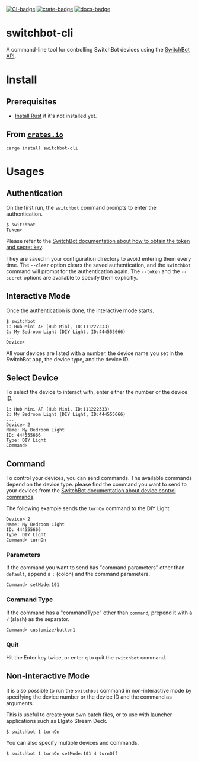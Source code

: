 [![CI-badge]][CI]
[![crate-badge]][crate]
[![docs-badge]][docs]

[CI-badge]: https://github.com/kojiishi/switchbot-rs/actions/workflows/rust-ci.yml/badge.svg
[CI]: https://github.com/kojiishi/switchbot-rs/actions/workflows/rust-ci.yml
[crate-badge]: https://img.shields.io/crates/v/switchbot-cli.svg
[crate]: https://crates.io/crates/switchbot-cli
[docs-badge]: https://docs.rs/switchbot-cli/badge.svg
[docs]: https://docs.rs/switchbot-cli/

# switchbot-cli

A command-line tool for controlling SwitchBot devices
using the [SwitchBot API].

[SwitchBot API]: https://github.com/OpenWonderLabs/SwitchBotAPI

# Install

## Prerequisites

* [Install Rust] if it's not installed yet.

[install Rust]: https://rustup.rs/

## From [`crates.io`][crate]

```shell-session
cargo install switchbot-cli
```

# Usages

## Authentication

On the first run, the `switchbot` command prompts to enter the authentication.
```shell-session
$ switchbot
Token>
```
Please refer to the [SwitchBot documentation about
how to obtain the token and secret key][token-secret].

They are saved in your configuration directory
to avoid entering them every time.
The `--clear` option clears the saved authentication,
and the `switchbot` command will prompt for the authentication again.
The `--token` and the `--secret` options are available
to specify them explicitly.

[token-secret]: https://github.com/OpenWonderLabs/SwitchBotAPI?tab=readme-ov-file#open-token-and-secret-key

## Interactive Mode

Once the authentication is done, the interactive mode starts.
```shell-session
$ switchbot
1: Hub Mini AF (Hub Mini, ID:111222333)
2: My Bedroom Light (DIY Light, ID:444555666)
...
Device>
```
All your devices are listed with a number,
the device name you set in the SwitchBot app,
the device type, and the device ID.

## Select Device

To select the device to interact with,
enter either the number or the device ID.
```shell-session
1: Hub Mini AF (Hub Mini, ID:111222333)
2: My Bedroom Light (DIY Light, ID:444555666)
...
Device> 2
Name: My Bedroom Light
ID: 444555666
Type: DIY Light
Command>
```

## Command

To control your devices, you can send commands.
The available commands depend on the device type.
please find the command you want to send to your devices
from the [SwitchBot documentation about device control commands][send-device-control-commands].

The following example sends the `turnOn` command to the DIY Light.
```shell-session
Device> 2
Name: My Bedroom Light
ID: 444555666
Type: DIY Light
Command> turnOn
```

[send-device-control-commands]: https://github.com/OpenWonderLabs/SwitchBotAPI?tab=readme-ov-file#send-device-control-commands

### Parameters

If the command you want to send has "command parameters" other than `default`,
append a `:` (colon) and the command parameters.
```shell-session
Command> setMode:101
```

### Command Type

If the command has a "commandType" other than `command`,
prepend it with a `/` (slash) as the separator.
```shell-session
Command> customize/button1
```

### Quit

Hit the Enter key twice, or enter `q` to quit the `switchbot` command.

## Non-interactive Mode

It is also possible to run the `switchbot` command in non-interactive mode
by specifying the device number or the device ID and the command as arguments.

This is useful to create your own batch files,
or to use with launcher applications such as Elgato Stream Deck.

```shell-session
$ switchbot 1 turnOn
```
You can also specify multiple devices and commands.
```shell-session
$ switchbot 1 turnOn setMode:101 4 turnOff
```
